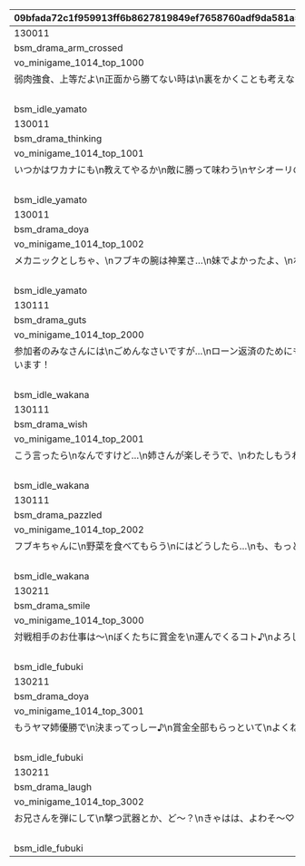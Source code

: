 |09bfada72c1f959913ff6b8627819849ef7658760adf9da581a5e6f0df938db0|fbbf6d5e1738458c1e221a3b4a7418aa9ae99f4170ed3dad5ae760c178e53b77|8e962711c37fb2442291621139e0d254a9e9d67e4ce4d20b359a18428b06e590|2f84e4b88fa5841e6b07eab9155817710422d5f9fccc04852e5cf8b772424abf|e432b917028acaca86dc991249e91c1c292e94141f0a7e5861127fec191abf8a|dcca5e0887bdc26ebfc5540995e51643bc36f768f7f3deec7633555ce6cccf75|4a9ffcc5a87355565b3eb53b23a03e7a702ff7504c0716da3bb72864081635ea|414e43aa3bbb6305656fe39bb77bb5ab069f8e862f78a51bb5de8c08b05d3e9b|6aae975f5ccf3c50529abd9e2ac4d6fa539a558e98decedaef27c1cd8076e305|d5ffcac0d92a280d87a9d88ed3526bd7bdee7ae60ba99fc3afd47056de4f656e|d4b468ca35ef444941ed5750417a0b89e19ba0a18a31b7028331754eecf0dd52|
| --- | --- | --- | --- | --- | --- | --- | --- | --- | --- | --- |
|130011|1|0|1|1.3|100|0|1001|1|0|bsm_idle_yamato|
|bsm_drama_arm_crossed|3|0|130011|0.2|0|1|1002|1|bsm_drama_arm_crossed_loop||
|vo_minigame_1014_top_1000|21||vo_minigame_1014||0||1003|1|0||
|弱肉強食、上等だよ\n正面から勝てない時は\n裏をかくことも考えな|11|0|130011|0|5|0|1004|1|1|1|
||91||0||||1005|1|||
|bsm_idle_yamato|3||130011|0.3|1||1006|1|||
|130011|1|0|1|1.3|100|0|2001|2|0|bsm_idle_yamato|
|bsm_drama_thinking|3||130011|0.2|1||2002|2|||
|vo_minigame_1014_top_1001|21||vo_minigame_1014||0||2003|2|0||
|いつかはワカナにも\n教えてやるか\n敵に勝って味わう\nヤシオーリの味をね|11|0|130011|0|6|0|2004|2|1|1|
||91||0||||2005|2|||
|bsm_idle_yamato|3||130011|0.3|1||2006|2|||
|130011|1|0|1|1.3|100|0|3001|3|0|bsm_idle_yamato|
|bsm_drama_doya|3|0|130011|0.2|0|1|3002|3|bsm_drama_doya_loop||
|vo_minigame_1014_top_1002|21||vo_minigame_1014||0||3003|3|0||
|メカニックとしちゃ、\nフブキの腕は神業さ…\n妹でよかったよ、\nホントにさ|11|0|130011|0|7|0|3004|3|1|1|
||91||0||||3005|3|||
|bsm_idle_yamato|3||130011|0.3|1||3006|3|||
|130111|1|0|1|1.3|100|0|4001|4|0|bsm_idle_wakana|
|bsm_drama_guts|3|0|130111|0.2|0|1|4002|4|bsm_drama_guts_loop||
|vo_minigame_1014_top_2000|21||vo_minigame_1014||0||4003|4|0||
|参加者のみなさんには\nごめんなさいですが…\nローン返済のためにも\n勝たせてもらいます！|11|0|130111|0|8|0|4004|4|1|1|
||91||0||||4005|4|||
|bsm_idle_wakana|3||130111|0.3|1||4006|4|||
|130111|1|0|1|1.3|100|0|5001|5|0|bsm_idle_wakana|
|bsm_drama_wish|3||130111|0.2|1||5002|5|||
|vo_minigame_1014_top_2001|21||vo_minigame_1014||0||5003|5|0||
|こう言ったら\nなんですけど…\n姉さんが楽しそうで、\nわたしもうれしいです|11|0|130111|0|8|0|5004|5|1|1|
||91||0||||5005|5|||
|bsm_idle_wakana|3||130111|0.3|1||5006|5|||
|130111|1|0|1|1.3|100|0|6001|6|0|bsm_idle_wakana|
|bsm_drama_pazzled|3||130111|0.2|1||6002|6|||
|vo_minigame_1014_top_2002|21||vo_minigame_1014||0||6003|6|0||
|フブキちゃんに\n野菜を食べてもらう\nにはどうしたら…\nも、もっと強引に…？|11|0|130111|0|7|0|6004|6|1|1|
||91||0||||6005|6|||
|bsm_idle_wakana|3||130111|0.3|1||6006|6|||
|130211|1|0|1|1.3|100|0|7001|7|0|bsm_idle_fubuki|
|bsm_drama_smile|3||130211|0.2|1||7002|7|||
|vo_minigame_1014_top_3000|21||vo_minigame_1014||0||7003|7|0||
|対戦相手のお仕事は～\nぼくたちに賞金を\n運んでくるコト♪\nよろしくね～♡|11|0|130211|0|5|0|7004|7|1|1|
||91||0||||7005|7|||
|bsm_idle_fubuki|3||130211|0.2|1||7006|7|||
|130211|1|0|1|1.3|100|0|8001|8|0|bsm_idle_fubuki|
|bsm_drama_doya|3||130211|0.2|0|1|8002|8|bsm_drama_doya_loop||
|vo_minigame_1014_top_3001|21||vo_minigame_1014||0||8003|8|0||
|もうヤマ姉優勝で\n決まってっしー♪\n賞金全部もらっといて\nよくねー？|11|0|130211|0|7|0|8004|8|1|1|
||91||0||||8005|8|||
|bsm_idle_fubuki|3||130211|0.2|1||8006|8|||
|130211|1|0|1|1.3|100|0|9001|9|0|bsm_idle_fubuki|
|bsm_drama_laugh|3|0|130211|0.2|0|1|9002|9|bsm_drama_laugh_loop||
|vo_minigame_1014_top_3002|21||vo_minigame_1014||0||9003|9|0||
|お兄さんを弾にして\n撃つ武器とか、ど～？\nきゃはは、よわそ～♡|11|0|130211|0|7|0|9004|9|1|1|
||91||0||||9005|9|||
|bsm_idle_fubuki|3||130211|0.2|1||9006|9|||